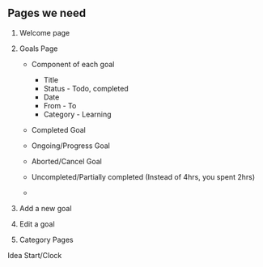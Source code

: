 ## Pages we need

1. Welcome page
2. Goals Page

   - Component of each goal

     - Title
     - Status - Todo, completed
     - Date
     - From - To
     - Category - Learning

   - Completed Goal
   - Ongoing/Progress Goal
   - Aborted/Cancel Goal
   - Uncompleted/Partially completed (Instead of 4hrs, you spent 2hrs)
   -

3. Add a new goal
4. Edit a goal
5. Category Pages

Idea
Start/Clock
